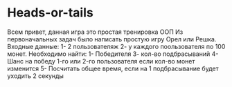 # Heads-or-tails
Всем привет, данная игра это простая тренировка ООП
Из первоначальных задач было написать простую игру Орел или Решка.
Входные данные: 
1- 2 пользователяж
2- у каждого поользователя по 100 монет.
Необходимо найти:
1- Победителя
3- кол-во подбрасываний
4- Шанс на победу 1-го или 2-го пользователя если кол-во монет изменится
5- Посчитать общее время, если на 1 подбрасывание будет уходить 2 секунды
